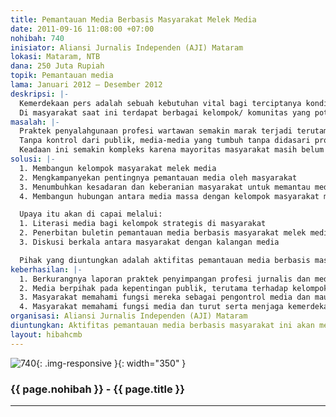 ```yaml
---
title: Pemantauan Media Berbasis Masyarakat Melek Media
date: 2011-09-16 11:08:00 +07:00
nohibah: 740
inisiator: Aliansi Jurnalis Independen (AJI) Mataram
lokasi: Mataram, NTB
dana: 250 Juta Rupiah
topik: Pemantauan media
lama: Januari 2012 – Desember 2012
deskripsi: |-
  Kemerdekaan pers adalah sebuah kebutuhan vital bagi terciptanya kondisi masyarakat yang demokratis. Jaminan akan kemerdekaan pers akan memungkinkan publik untuk memperoleh hak mereka akan informasi. Kemerdekaan pers memberikan peluang lebih kepada jurnalis untuk memperoleh informasi bagi kepentingan publik, akan tetapi jurnalis juga warga negara biasa yang harus tunduk pada aturan hukum. Kemerdekaan pers yang tidak dibarengi dengan pengawasan, akan menjadi kebebasan yang absolut dan cenderung untuk korup. Untuk itulah dibutuhkan kontrol untuk menjaga kemerdekaan pers pada koridornya.
  Di masyarakat saat ini terdapat berbagai kelompok/ komunitas yang potensial untuk melakukan pemantauan terhadap pers, terutama kelompok pemuda . Komunitas-komunitas terutama yang sudah terorganisir ini akan menjadi kelompok pemantau media yang efektif. Hanya saja peran strategis kelompok potensial tersebut selama ini kurang difungsikan untuk mengontrol pers. Untuk itulah dibutuhkan program: Pemantauan Media Berbasis Masyarakat Melek Media .
masalah: |-
  Praktek penyalahgunaan profesi wartawan semakin marak terjadi terutama di era kemerdekaan pers. Kemudahan untuk mendirikan media yang dibarengi dengan kemudahan menjadi wartawan sangat memungkinkan suburnya praktek penyalahgunaan profesi wartawan tersebut. Citra wartawan di mata masyarakat menjadi demikian buruknya. Wartawan identik dengan profesi pencari masalah yang ujung-ujungnya memeras untuk mendapatkan sejumlah materi. Laporan informal terkait perilaku menyimpang wartawan ini cenderung meningkat dalam tahun-tahun terakhir.
  Tanpa kontrol dari publik, media-media yang tumbuh tanpa didasari profesionalitas ini juga cenderung menyimpangkan fungsinya sebagai alat kontrol kekuasaan. Kecenderungan yang terjadi pengelola media ini menjadikan media mereka sebagai alat untuk meraih keuntungan semata dengan mengorbankan hak-hak publik atas informasi. Kelompok masyarakat yang selama ini termarjinalkan (voiceless) sangat sulit memperoleh ruang bersuara di media-media tersebut.
  Keadaan ini semakin kompleks karena mayoritas masyarakat masih belum memiliki kesadaran akan hak mereka untuk terlibat dalam menjaga kemerdekaan pers melalui pengawasan terhadap media, termasuk di dalamnya pengawasan terhadap perilaku wartawan yang menyimpang. Kecenderungan yang terjadi adalah membiarkan atau berkompromi dengan perilaku media dan wartawan yang menyimpang tersebut.
solusi: |-
  1. Membangun kelompok masyarakat melek media
  2. Mengkampanyekan pentingnya pemantauan media oleh masyarakat
  3. Menumbuhkan kesadaran dan keberanian masyarakat untuk memantau media
  4. Membangun hubungan antara media massa dengan kelompok masyarakat melek media

  Upaya itu akan di capai melalui:
  1. Literasi media bagi kelompok strategis di masyarakat
  2. Penerbitan buletin pemantauan media berbasis masyarakat melek media
  3. Diskusi berkala antara masyarakat dengan kalangan media

  Pihak yang diuntungkan adalah aktifitas pemantauan media berbasis masyarakat ini akan menguntungkan publik secara luas dan akan melibatkan kelompok pemuda di Kabupaten Lombok Utara yang mewakili komunitas masyarakat adat, kelompok pemuda di Kabupaten Lombok Timur yang mewakili masyarakat petani dan buruh migran, serta kelompok pemuda di Kota Mataram yang mewakili kaum miskin perkotaan.
keberhasilan: |-
  1. Berkurangnya laporan praktek penyimpangan profesi jurnalis dan media di masyarakat.
  2. Media berpihak pada kepentingan publik, terutama terhadap kelompok masyarakat terpinggirkan
  3. Masyarakat memahami fungsi mereka sebagai pengontrol media dan mau terlibat dalam pemantauan media.
  4. Masyarakat memahami fungsi media dan turut serta menjaga kemerdekaan pers.
organisasi: Aliansi Jurnalis Independen (AJI) Mataram
diuntungkan: Aktifitas pemantauan media berbasis masyarakat ini akan menguntungkan publik secara luas dan akan melibatkan kelompok pemuda di Kabupaten Lombok Utara yang mewakili komunitas masyarakat adat, kelompok pemuda di Kabupaten Lombok Timur yang mewakili masyarakat petani dan buruh migran, serta kelompok pemuda di Kota Mataram yang mewakili kaum miskin perkotaan. 
layout: hibahcmb
---
```


![740](/static/img/hibahcmb/740.png){: .img-responsive }{: width="350" }

### {{ page.nohibah }} - {{ page.title }}

---
